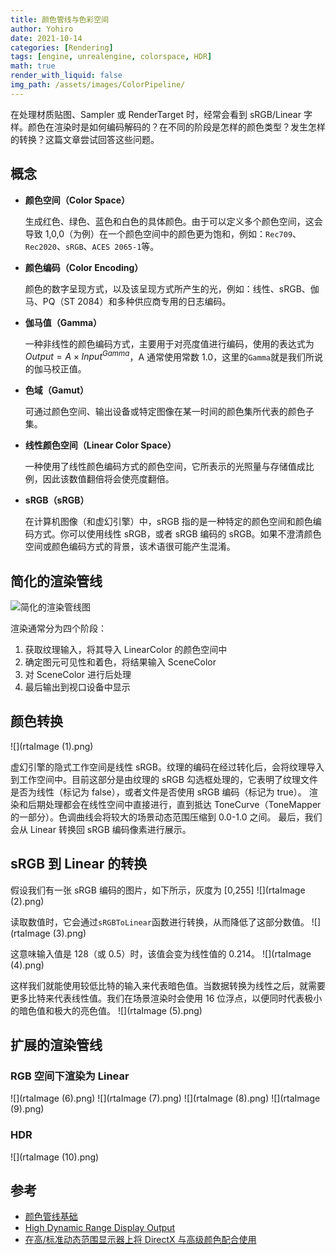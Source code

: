 ```yaml
---
title: 颜色管线与色彩空间
author: Yohiro
date: 2021-10-14
categories: [Rendering]
tags: [engine, unrealengine, colorspace, HDR]
math: true
render_with_liquid: false
img_path: /assets/images/ColorPipeline/
---
```


在处理材质贴图、Sampler 或 RenderTarget 时，经常会看到 sRGB/Linear 字样。颜色在渲染时是如何编码解码的？在不同的阶段是怎样的颜色类型？发生怎样的转换？这篇文章尝试回答这些问题。

## 概念

- **颜色空间（Color Space）**

  生成红色、绿色、蓝色和白色的具体颜色。由于可以定义多个颜色空间，这会导致 1,0,0（为例）在一个颜色空间中的颜色更为饱和，例如：`Rec709`、`Rec2020`、`sRGB`、`ACES 2065-1`等。

- **颜色编码（Color Encoding）**

  颜色的数字呈现方式，以及该呈现方式所产生的光，例如：线性、sRGB、伽马、PQ（ST 2084）和多种供应商专用的日志编码。

- **伽马值（Gamma）**

  一种非线性的颜色编码方式，主要用于对亮度值进行编码，使用的表达式为$Output=A\times{Input}^{Gamma}$，A 通常使用常数 1.0，这里的`Gamma`就是我们所说的伽马校正值。

- **色域（Gamut）**

  可通过颜色空间、输出设备或特定图像在某一时间的颜色集所代表的颜色子集。

- **线性颜色空间（Linear Color Space）**

  一种使用了线性颜色编码方式的颜色空间，它所表示的光照量与存储值成比例，因此该数值翻倍将会使亮度翻倍。

- **sRGB（sRGB）**

  在计算机图像（和虚幻引擎）中，sRGB 指的是一种特定的颜色空间和颜色编码方式。你可以使用线性 sRGB，或者 sRGB 编码的 sRGB。如果不澄清颜色空间或颜色编码方式的背景，该术语很可能产生混淆。

## 简化的渲染管线

![简化的渲染管线图](rtaImage.png)

渲染通常分为四个阶段：
1. 获取纹理输入，将其导入 LinearColor 的颜色空间中
2. 确定图元可见性和着色，将结果输入 SceneColor
3. 对 SceneColor 进行后处理
4. 最后输出到视口设备中显示

## 颜色转换

![](rtaImage (1).png)

虚幻引擎的隐式工作空间是线性 sRGB。纹理的编码在经过转化后，会将纹理导入到工作空间中。目前这部分是由纹理的 sRGB 勾选框处理的，它表明了纹理文件是否为线性（标记为 false），或者文件是否使用 sRGB 编码（标记为 true）。
渲染和后期处理都会在线性空间中直接进行，直到抵达 ToneCurve（ToneMapper 的一部分）。色调曲线会将较大的场景动态范围压缩到 0.0-1.0 之间。
最后，我们会从 Linear 转换回 sRGB 编码像素进行展示。

## sRGB 到 Linear 的转换

假设我们有一张 sRGB 编码的图片，如下所示，灰度为 [0,255]
![](rtaImage (2).png)

读取数值时，它会通过`sRGBToLinear`函数进行转换，从而降低了这部分数值。
![](rtaImage (3).png)

这意味输入值是 128（或 0.5）时，该值会变为线性值的 0.214。
![](rtaImage (4).png)

这样我们就能使用较低比特的输入来代表暗色值。当数据转换为线性之后，就需要更多比特来代表线性值。我们在场景渲染时会使用 16 位浮点，以便同时代表极小的暗色值和极大的亮色值。
![](rtaImage (5).png)

## 扩展的渲染管线

### RGB 空间下渲染为 Linear

![](rtaImage (6).png)
![](rtaImage (7).png)
![](rtaImage (8).png)
![](rtaImage (9).png)

### HDR

![](rtaImage (10).png)

## 参考

- [颜色管线基础](https://udn.unrealengine.com/s/article/Color-Pipeline-Basics)
- [High Dynamic Range Display Output](https://docs.unrealengine.com/4.26/en-US/RenderingAndGraphics/HDRDisplayOutput/)
- [在高/标准动态范围显示器上将 DirectX 与高级颜色配合使用](https://learn.microsoft.com/zh-cn/windows/win32/direct3darticles/high-dynamic-range#option-2-use-uint10rgb10-pixel-format-and-hdr10bt2100-color-space)